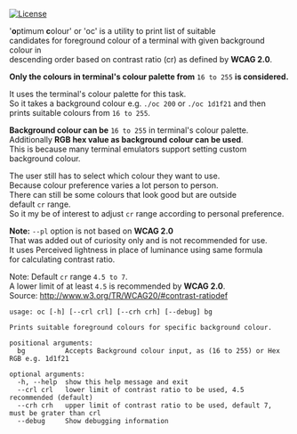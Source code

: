 [![License](https://img.shields.io/badge/License-BSD_3--Clause-blue.svg)](https://github.com/ragnarov/oc/blob/master/LICENSE)

'**o**ptimum **c**olour' or 'oc' is a utility to print list of suitable\
candidates for foreground colour of a terminal with given background colour in\
descending order based on contrast ratio (cr) as defined by **WCAG 2.0**.

**Only the colours in terminal's colour palette from** `16 to 255` **is considered.**

It uses the terminal's colour palette for this task.\
So it takes a background colour e.g. `./oc 200` or `./oc 1d1f21` and then\
prints suitable colours from `16 to 255`.

**Background colour can be** `16 to 255` in terminal's colour palette.\
Additionally **RGB hex value as background colour can be used**.\
This is because many terminal emulators support setting custom background colour.

The user still has to select which colour they want to use.\
Because colour preference varies a lot person to person.\
There can still be some colours that look good but are outside\
default `cr` range.\
So it my be of interest to adjust `cr` range according to personal preference.

**Note:** `--pl` option is not based on **WCAG 2.0**\
That was added out of curiosity only and is not recommended for use.\
It uses Perceived lightness in place of luminance using same formula\
for calculating contrast ratio.

Note: Default `cr` range `4.5 to 7`.\
A lower limit of at least `4.5` is recommended by **WCAG 2.0**.\
Source: http://www.w3.org/TR/WCAG20/#contrast-ratiodef

```
usage: oc [-h] [--crl crl] [--crh crh] [--debug] bg

Prints suitable foreground colours for specific background colour.

positional arguments:
  bg          Accepts Background colour input, as (16 to 255) or Hex RGB e.g. 1d1f21

optional arguments:
  -h, --help  show this help message and exit
  --crl crl   lower limit of contrast ratio to be used, 4.5 recommended (default)
  --crh crh   upper limit of contrast ratio to be used, default 7, must be grater than crl
  --debug     Show debugging information
```
